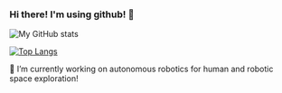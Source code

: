 ### Hi there! I'm using github! 🌱

![My GitHub stats](https://github-readme-stats.vercel.app/api?username=cristinaluna&hide=contribs&count_private=true,prs&theme=dark)

[![Top Langs](https://github-readme-stats.vercel.app/api/top-langs/?username=cristinaluna&layout=compact)](https://github.com/anuraghazra/github-readme-stats&theme=dark)

🔭 I’m currently working on autonomous robotics for human and robotic space exploration!

<!--

- 
- 🌱 I’m currently learning ...
- 👯 I’m looking to collaborate on ...
- 🤔 I’m looking for help with ...
- 💬 Ask me about ...
- 📫 How to reach me: ...
- 😄 Pronouns: ...
- ⚡ Fun fact: ...
-->
